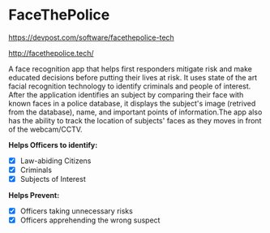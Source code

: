 # FaceThePolice
https://devpost.com/software/facethepolice-tech

http://facethepolice.tech/

A face recognition app that helps first responders mitigate risk and make educated decisions before putting their lives at risk.
It uses state of the art facial recognition technology to identify criminals and people of interest. After the application identifies an subject by comparing their face with known faces in a police database, 
it displays the subject's image (retrived from the database), name, and important points of information.The app also has the ability to track the 
location of subjects' faces as they moves in front of the webcam/CCTV.

**Helps Officers to identify:**
- [x] Law-abiding Citizens
- [x] Criminals
- [x] Subjects of Interest

**Helps Prevent:**
- [x] Officers taking unnecessary risks
- [x] Officers apprehending the wrong suspect
